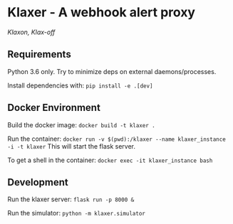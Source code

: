 # Klaxer - A webhook alert proxy

*Klaxon, Klax-off*

## Requirements

Python 3.6 only. Try to minimize deps on external daemons/processes.

Install dependencies with:
`pip install -e .[dev]`

## Docker Environment

Build the docker image:
`docker build -t klaxer .`

Run the container:
`docker run -v $(pwd):/klaxer --name klaxer_instance -i -t klaxer`
This will start the flask server.

To get a shell in the container:
`docker exec -it klaxer_instance bash`

## Development
Run the klaxer server:
`flask run -p 8000 &`

Run the simulator:
`python -m klaxer.simulator`
